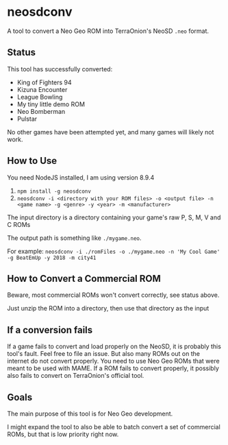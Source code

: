 # neosdconv

A tool to convert a Neo Geo ROM into TerraOnion's NeoSD `.neo` format.

## Status

This tool has successfully converted:

* King of Fighters 94
* Kizuna Encounter
* League Bowling
* My tiny little demo ROM
* Neo Bomberman
* Pulstar

No other games have been attempted yet, and many games will likely not work.

## How to Use

You need NodeJS installed, I am using version 8.9.4

1. `npm install -g neosdconv`
2. `neosdconv -i <directory with your ROM files> -o <output file> -n <game name> -g <genre> -y <year> -m <manufacturer>`

The input directory is a directory containing your game's raw P, S, M, V and C ROMs

The output path is something like `./mygame.neo`.

For example: `neosdconv -i ./romFiles -o ./mygame.neo -n 'My Cool Game' -g BeatEmUp -y 2018 -m city41`

## How to Convert a Commercial ROM

Beware, most commercial ROMs won't convert correctly, see status above.

Just unzip the ROM into a directory, then use that directory as the input

## If a conversion fails

If a game fails to convert and load properly on the NeoSD, it is probably this tool's fault. Feel free to file an issue. But also many ROMs out on the internet do not convert properly. You need to use Neo Geo ROMs that were meant to be used with MAME. If a ROM fails to convert properly, it possibly also fails to convert on TerraOnion's official tool.

## Goals

The main purpose of this tool is for Neo Geo development.

I might expand the tool to also be able to batch convert a set of commercial ROMs, but that is low priority right now.
